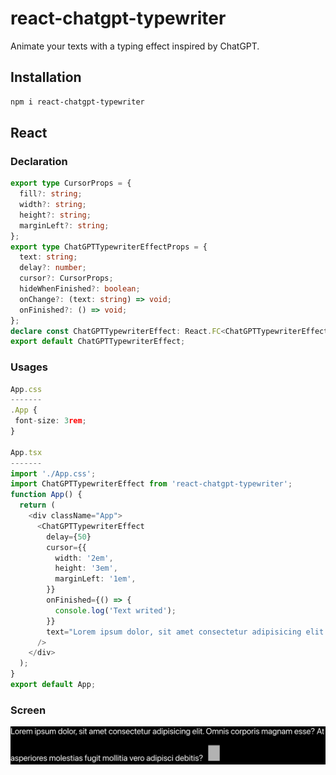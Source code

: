 # react-chatgpt-typewriter

Animate your texts with a typing effect inspired by ChatGPT.

## Installation

```sh
npm i react-chatgpt-typewriter
```

## React

### Declaration

```typescript
export type CursorProps = {
  fill?: string;
  width?: string;
  height?: string;
  marginLeft?: string;
};
export type ChatGPTTypewriterEffectProps = {
  text: string;
  delay?: number;
  cursor?: CursorProps;
  hideWhenFinished?: boolean;
  onChange?: (text: string) => void;
  onFinished?: () => void;
};
declare const ChatGPTTypewriterEffect: React.FC<ChatGPTTypewriterEffectProps>;
export default ChatGPTTypewriterEffect;
```

### Usages

```typescript
App.css
-------
.App {
 font-size: 3rem;
}

App.tsx
-------
import './App.css';
import ChatGPTTypewriterEffect from 'react-chatgpt-typewriter';
function App() {
  return (
    <div className="App">
      <ChatGPTTypewriterEffect
        delay={50}
        cursor={{
          width: '2em',
          height: '3em',
          marginLeft: '1em',
        }}
        onFinished={() => {
          console.log('Text writed');
        }}
        text="Lorem ipsum dolor, sit amet consectetur adipisicing elit. Omnis corporis magnam esse? At asperiores molestias fugit mollitia vero adipisci debitis?"
      />
    </div>
  );
}
export default App;
```

### Screen

![Screen example](screen.png)

